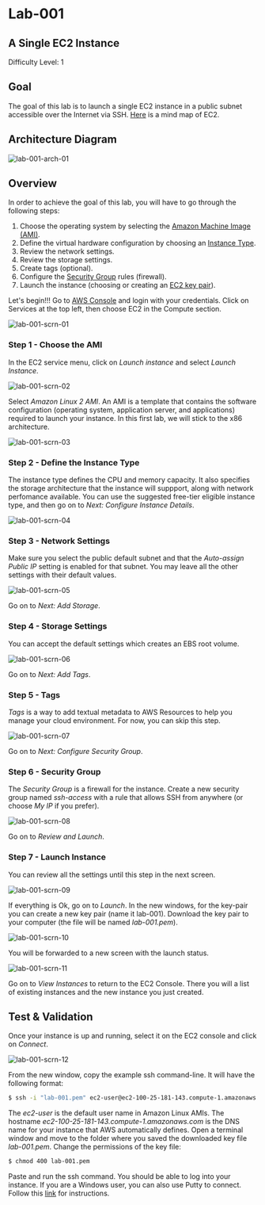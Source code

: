# Lab-001

## A Single EC2 Instance

Difficulty Level: 1

## Goal
The goal of this lab is to launch a single EC2 instance in a public subnet accessible over the Internet via SSH. [Here](../images/EC2.png) is a mind map of EC2. 

## Architecture Diagram
![lab-001-arch-01](images/lab-001-arch-01.png)

## Overview

In order to achieve the goal of this lab, you will have to go through the following steps:

1. Choose the operating system by selecting the [Amazon Machine Image (AMI)](https://docs.aws.amazon.com/AWSEC2/latest/UserGuide/AMIs.html).
2. Define the virtual hardware configuration by choosing an [Instance Type](https://docs.aws.amazon.com/AWSEC2/latest/UserGuide/instance-types.html).
3. Review the network settings.
4. Review the storage settings.
5. Create tags (optional).
6. Configure the [Security Group](https://docs.aws.amazon.com/vpc/latest/userguide/VPC_SecurityGroups.html) rules (firewall).
7. Launch the instance (choosing or creating an [EC2 key pair](https://docs.aws.amazon.com/AWSEC2/latest/UserGuide/ec2-key-pairs.html)).

Let's begin!!! Go to [AWS Console](https://console.aws.amazon.com/) and login with your credentials. Click on Services at the top left, then choose EC2 in the Compute section.

![lab-001-scrn-01](images/lab-001-scrn-01.png)

### Step 1 - Choose the AMI
In the EC2 service menu, click on *Launch instance* and select *Launch Instance*.  

![lab-001-scrn-02](images/lab-001-scrn-02.png)

Select *Amazon Linux 2 AMI*. An AMI is a template that contains the software configuration (operating system, application server, and applications) required to launch your instance. In this first lab, we will stick to the x86 architecture.

![lab-001-scrn-03](images/lab-001-scrn-03.png)

### Step 2 - Define the Instance Type
The instance type defines the CPU and memory capacity. It also specifies the storage architecture that the instance will suppport, along with network perfomance available. You can use the suggested free-tier eligible instance type, and then go on to _Next: Configure Instance Details_.

![lab-001-scrn-04](images/lab-001-scrn-04.png)

### Step 3 - Network Settings
Make sure you select the public default subnet and that the *Auto-assign Public IP* setting is enabled for that subnet. You may leave all the other settings with their default values.

![lab-001-scrn-05](images/lab-001-scrn-05.png)

Go on to _Next: Add Storage_.

### Step 4 - Storage Settings
You can accept the default settings which creates an EBS root volume.

![lab-001-scrn-06](images/lab-001-scrn-06.png)

Go on to _Next: Add Tags_.

### Step 5 - Tags
_Tags_ is a way to add textual metadata to AWS Resources to help you manage your cloud environment. For now, you can skip this step.

![lab-001-scrn-07](images/lab-001-scrn-07.png)

Go on to _Next: Configure Security Group_.

### Step 6 - Security Group
The _Security Group_ is a firewall for the instance. Create a new security group named *ssh-access* with a rule that allows SSH from anywhere (or choose *My IP* if you prefer).

![lab-001-scrn-08](images/lab-001-scrn-08.png)

Go on to _Review and Launch_.

### Step 7 - Launch Instance
You can review all the settings until this step in the next screen.

![lab-001-scrn-09](images/lab-001-scrn-09.png)

If everything is Ok, go on to _Launch_. In the new windows, for the key-pair you can create a new key pair (name it lab-001). Download the key pair to your computer (the file will be named *lab-001.pem*).

![lab-001-scrn-10](images/lab-001-scrn-10.png)

You will be forwarded to a new screen with the launch status.

![lab-001-scrn-11](images/lab-001-scrn-11.png)

Go on to _View Instances_ to return to the EC2 Console. There you will a list of existing instances and the new instance you just created.

## Test & Validation

Once your instance is up and running, select it on the EC2 console and click on *Connect*.

![lab-001-scrn-12](images/lab-001-scrn-12.png)

From the new window, copy the example ssh command-line. It will have the following format:

``` bash
$ ssh -i "lab-001.pem" ec2-user@ec2-100-25-181-143.compute-1.amazonaws.com
```

The _ec2-user_ is the default user name in Amazon Linux AMIs. The hostname _ec2-100-25-181-143.compute-1.amazonaws.com_ is the DNS name for your instance that AWS automatically defines. Open a terminal window and move to the folder where you saved the downloaded key file *lab-001.pem*. Change the permissions of the key file:

``` bash
$ chmod 400 lab-001.pem
```
Paste and run the ssh command. You should be able to log into your instance. If you are a Windows user, you can also use Putty to connect. Follow this [link](https://docs.aws.amazon.com/AWSEC2/latest/UserGuide/putty.html?icmpid=docs_ec2_console) for instructions.
